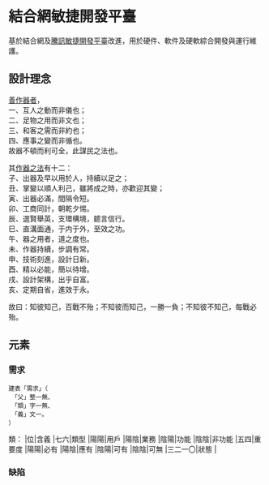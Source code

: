 # 結合網敏捷開發平臺
基於結合網及[騰訊敏捷開發平臺](https://www.tapd.cn/)改進，用於硬件、軟件及硬軟綜合開發與運行維護。
## 設計理念
[善作器者](https://agilemanifesto.org/iso/zhcht/manifesto.html)，\
一、互人之動而非儀也；\
二、足物之用而非文也；\
三、和客之需而非約也；\
四、應事之變而非循也。\
故器不頓而利可全，此謀民之法也。

其[作器之法](https://agilemanifesto.org/iso/zhcht/principles.html)有十二： \
子、出器及早以用於人，持續以足之；\
丑、掌變以順人利己，雖將成之時，亦歡迎其變；\
寅、出器必滿，間隔令短。\
卯、工商同計，朝乾夕惕。\
辰、選賢舉英，支環構境，聼言信行。\
巳、直溝面通，于内于外，至效之功。\
午、器之用者，道之度也。\
未、作器持續，步調有常。\
申、技術刻進，設計日新。\
酉、精以必能，簡以待增。\
戌、設計架構，出乎自富。\
亥、定期自省，進效于永。

故曰：知彼知己，百戰不殆；不知彼而知己，一勝一負；不知彼不知己，每戰必殆。
## 元素
### 需求
```
建表「需求」（
　「父」整一無、
　「類」字一無、
　「義」文一。
）
```
類：
|位|含義
|七六|類型
|陽陽|用戶
|陽陰|業務
|陰陽|功能
|陰陰|非功能
|五四|重要度
|陽陽|必有
|陽陰|應有
|陰陽|可有
|陰陰|可無
|三二一〇|狀態
|
### 缺陷
